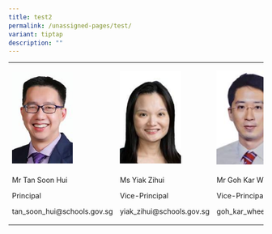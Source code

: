```yaml
---
title: test2
permalink: /unassigned-pages/test/
variant: tiptap
description: ""
---
```

<table><tbody><tr><td rowspan="1" colspan="1"><p></p><div class="isomer-image-wrapper"><img style="width: 60%;" height="auto" width="100%" alt="" src="/images/School_Leaders/tan_soon_hui_small1.jpg"></div></td><td rowspan="1" colspan="1"><p></p><div class="isomer-image-wrapper"><img style="width: 68%;" height="auto" width="100%" alt="" src="/images/School_Leaders/vanessa_cheng2.jpg"></div></td><td rowspan="1" colspan="1"><p></p><div class="isomer-image-wrapper"><img style="width: 65%;" height="auto" width="100%" alt="" src="/images/School_Leaders/goh_kar_whee.jpg"></div></td></tr><tr><td rowspan="1" colspan="1"><p>Mr Tan Soon Hui</p><p>Principal</p><p>tan_soon_hui@schools.gov.sg</p><p></p></td><td rowspan="1" colspan="1"><p>Ms Yiak Zihui</p><p>Vice-Principal</p><p>yiak_zihui@schools.gov.sg</p></td><td rowspan="1" colspan="1"><p>Mr Goh Kar Whee</p><p>Vice-Principal</p><p>goh_kar_whee@schools.gov.sg</p></td></tr></tbody></table><p></p>